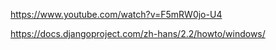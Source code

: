 https://www.youtube.com/watch?v=F5mRW0jo-U4



https://docs.djangoproject.com/zh-hans/2.2/howto/windows/
